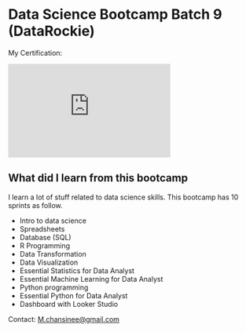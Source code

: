 # Data Science Bootcamp Batch 9 (DataRockie)
My Certification: 
<iframe src="https://api.badgr.io/public/assertions/Qln9mMvNS32gVOhl1Wd0Ag?embedVersion=1&amp;embedWidth=330&amp;embedHeight=191&amp;identity__email=m.chansinee%40gmail.com" title="Badge: Certified Professional Data Analyst (New)" style="width: 330px; height: 191px; border: 0px;"></iframe>

## What did I learn from this bootcamp
I learn a lot of stuff related to data science skills. This bootcamp has 10 sprints as follow.

- Intro to data science
- Spreadsheets
- Database (SQL)
- R Programming
- Data Transformation
- Data Visualization
- Essential Statistics for Data Analyst
- Essential Machine Learning for Data Analyst
- Python programming
- Essential Python for Data Analyst
- Dashboard with Looker Studio

Contact: M.chansinee@gmail.com


